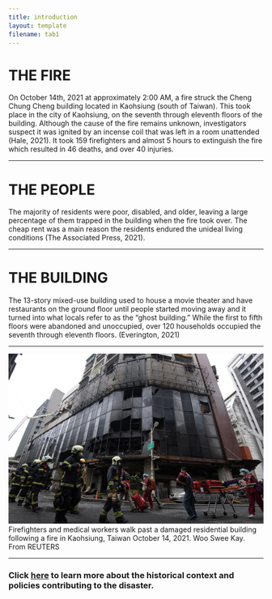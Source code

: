 ```yaml
---
title: introduction
layout: template
filename: tab1
--- 
```


# THE FIRE

On October 14th, 2021 at approximately 2:00 AM, a fire struck the Cheng Chung Cheng building located in Kaohsiung (south of Taiwan). This took place in the city of Kaohsiung, on the seventh through eleventh floors of the building. Although the cause of the fire remains unknown, investigators suspect it was ignited by an incense coil that was left in a room unattended (Hale, 2021). It took 159 firefighters and almost 5 hours to extinguish the fire which resulted in 46 deaths, and over 40 injuries.  

---

# THE PEOPLE

The majority of residents were poor, disabled, and older, leaving a large percentage of them trapped in the building when the fire took over. The cheap rent was a main reason the residents endured the unideal living conditions (The Associated Press, 2021). 

---

# THE BUILDING

The 13-story mixed-use building used to house a movie theater and have restaurants on the ground floor until people started moving away and it turned into what locals refer to as the “ghost building.” While the first to fifth floors were abandoned and unoccupied, over 120 households occupied the seventh through eleventh floors. (Everington, 2021) 

------
![building-fire](/images/building-fire-1.jpeg)
Firefighters and medical workers walk past a damaged residential building following a fire in Kaohsiung, Taiwan October 14, 2021. Woo Swee Kay. From REUTERS

------

### Click [here](https://tifhsu88.github.io/envs130a-final-project/tab2) to learn more about the historical context and policies contributing to the disaster.
